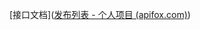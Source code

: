 [接口文档]([发布列表 - 个人项目 (apifox.com)](https://apifox.com/apidoc/shared-6c1bc6c1-6281-461f-a5b5-64a326928391/api-149143987))
